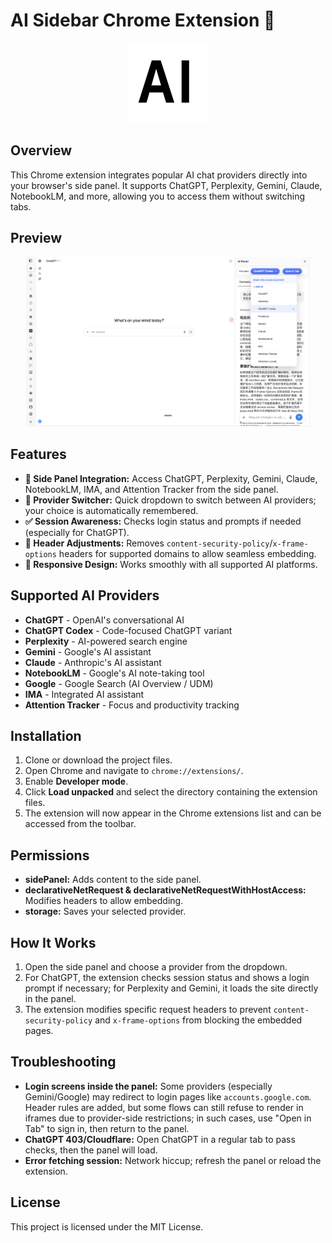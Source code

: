 
# AI Sidebar Chrome Extension 🤖

<div align="center">
  <img src="images/icon128.png" alt="AI Sidebar Logo" width="128">
</div>

## Overview

This Chrome extension integrates popular AI chat providers directly into your browser's side panel. It supports ChatGPT, Perplexity, Gemini, Claude, NotebookLM, and more, allowing you to access them without switching tabs.

## Preview

<div align="center">
  <img src="images/screenshot.png" alt="AI Sidebar Preview" width="90%">
</div>

## Features

- **🎯 Side Panel Integration:** Access ChatGPT, Perplexity, Gemini, Claude, NotebookLM, IMA, and Attention Tracker from the side panel.
- **🔄 Provider Switcher:** Quick dropdown to switch between AI providers; your choice is automatically remembered.
- **✅ Session Awareness:** Checks login status and prompts if needed (especially for ChatGPT).
- **🔧 Header Adjustments:** Removes `content-security-policy`/`x-frame-options` headers for supported domains to allow seamless embedding.
- **📱 Responsive Design:** Works smoothly with all supported AI platforms.

## Supported AI Providers

- **ChatGPT** - OpenAI's conversational AI
- **ChatGPT Codex** - Code-focused ChatGPT variant
- **Perplexity** - AI-powered search engine
- **Gemini** - Google's AI assistant
- **Claude** - Anthropic's AI assistant
- **NotebookLM** - Google's AI note-taking tool
- **Google** - Google Search (AI Overview / UDM)
- **IMA** - Integrated AI assistant
- **Attention Tracker** - Focus and productivity tracking

## Installation

1. Clone or download the project files.
2. Open Chrome and navigate to `chrome://extensions/`.
3. Enable **Developer mode**.
4. Click **Load unpacked** and select the directory containing the extension files.
5. The extension will now appear in the Chrome extensions list and can be accessed from the toolbar.

## Permissions

- **sidePanel:** Adds content to the side panel.
- **declarativeNetRequest & declarativeNetRequestWithHostAccess:** Modifies headers to allow embedding.
- **storage:** Saves your selected provider.

## How It Works

1. Open the side panel and choose a provider from the dropdown.
2. For ChatGPT, the extension checks session status and shows a login prompt if necessary; for Perplexity and Gemini, it loads the site directly in the panel.
3. The extension modifies specific request headers to prevent `content-security-policy` and `x-frame-options` from blocking the embedded pages.

## Troubleshooting

- **Login screens inside the panel:** Some providers (especially Gemini/Google) may redirect to login pages like `accounts.google.com`. Header rules are added, but some flows can still refuse to render in iframes due to provider-side restrictions; in such cases, use "Open in Tab" to sign in, then return to the panel.
- **ChatGPT 403/Cloudflare:** Open ChatGPT in a regular tab to pass checks, then the panel will load.
- **Error fetching session:** Network hiccup; refresh the panel or reload the extension.

 

## License

This project is licensed under the MIT License.
